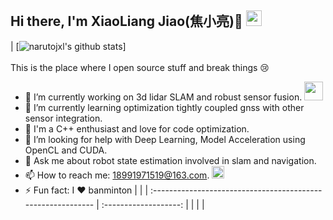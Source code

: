 <h2>Hi there, I'm XiaoLiang Jiao(焦小亮)👋  <img src="https://visitor-badge.laobi.icu/badge?page_id=narutojxl.visitor-badge"height="25"></h2>

| [![narutojxl's github stats](https://github-readme-stats.vercel.app/api?username=narutojxl&count_private=true&show_icons=true&theme=default)] <br/><br/>This is the place where I open source stuff and break things 😢<br/>
- 🔭 I’m currently working on 3d lidar SLAM and robust sensor fusion. <img src="https://media.giphy.com/media/WUlplcMpOCEmTGBtBW/giphy.gif" width="30"><br/>
- 🌱 I’m currently learning optimization tightly coupled gnss with other sensor integration.<br/>
- 👯 I'm a C++ enthusiast and love for code optimization.
- 🤔 I’m looking for help with Deep Learning, Model Acceleration using OpenCL and CUDA.<br/>
- 💬 Ask me about robot state estimation involved in slam and navigation.<br/>
- 📫 How to reach me: 18991971519@163.com. <img src="https://media.giphy.com/media/WrlVBo6lEJEVA8EJOs/giphy.gif" height="20"><br/>
- ⚡ Fun fact:  I ❤️ banminton |  |
| :----------------------------------------------------------- | :-------------------: |
|                                                              |                       |
